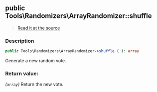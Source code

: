 ## public Tools\Randomizers\ArrayRandomizer::shuffle

> [Read it at the source](https://github.com/julien-boudry/Condorcet/blob/master/src/Tools/Randomizers/ArrayRandomizer.php#L86)

### Description    

```php
public Tools\Randomizers\ArrayRandomizer->shuffle ( ): array
```

Generate a new random vote.
    

### Return value:   

*(`array`)* Return the new vote.


